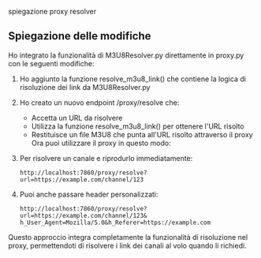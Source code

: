 spiegazione proxy resolver 

## Spiegazione delle modifiche
Ho integrato la funzionalità di M3U8Resolver.py direttamente in proxy.py con le seguenti modifiche:

1. Ho aggiunto la funzione resolve_m3u8_link() che contiene la logica di risoluzione dei link da M3U8Resolver.py
2. Ho creato un nuovo endpoint /proxy/resolve che:
   - Accetta un URL da risolvere
   - Utilizza la funzione resolve_m3u8_link() per ottenere l'URL risolto
   - Restituisce un file M3U8 che punta all'URL risolto attraverso il proxy
Ora puoi utilizzare il proxy in questo modo:

1. Per risolvere un canale e riprodurlo immediatamente:
   
   ```
   http://localhost:7860/proxy/resolve?url=https://example.com/channel/123
   ```
2. Puoi anche passare header personalizzati:
   
   ```
   http://localhost:7860/proxy/resolve?url=https://example.com/channel/123&
   h_User_Agent=Mozilla/5.0&h_Referer=https://example.com
   ```
Questo approccio integra completamente la funzionalità di risoluzione nel proxy, permettendoti di risolvere i link dei canali al volo quando li richiedi.